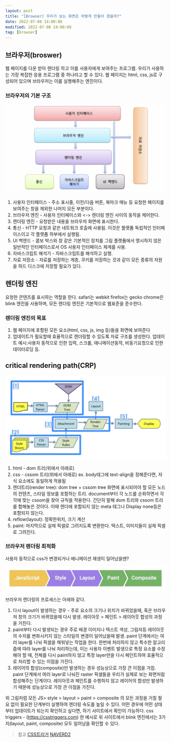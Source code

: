 ```yaml
---
layout: post
title: "[Browser] 우리가 보는 화면은 어떻게 만들어 졌을까?"
date: 2022-07-08 14:00:08
modified: 2022-07-08 14:00:08
tag: [browser]
---
```


## 브라우저(broswer)

웹 페이지를 다운 받아 렌더링 하고 이를 사용자에게 보여주는 프로그램.
우리가 사용하는 가장 복잡한 응용 프로그램 중 하나라고 할 수 있다.
웹 페이지는 html, css, js로 구성되어 있으며 브라우저는 이를 실행해주는 엔진이다.

### 브라우저의 기본 구조

![브라우저이미지](/images/post/browser-rendering-img01.png)

1. 사용자 인터페이스 - 주소 표시줄, 이전/다음 버튼, 북마크 메뉴 등 요청한 페이지를 보여주는 창을 제외한 나머지 모든 부분이다.
2. 브라우저 엔진 - 사용자 인터페이스와 <-> 렌더링 엔진 사이의 동작을 제어한다.
3. 렌더링 엔진 - 요청받은 내용을 브라우저 화면에 표시한다.
4. 통신 - HTTP 요청과 같은 네트워크 호출에 사용됨. 이것은 플랫폼 독립적인 인터페이스이고 각 플랫폼 하부에서 실행됨.
5. UI 백엔드 - 콤보 박스와 창 같은 기본적인 장치를 그림 플랫폼에서 명시하지 않은 일반적인 인터페이스로서 OS 사용자 인터페이스 체계를 사용.
6. 자바스크립트 해석기 - 자바스크립트를 해석하고 실행.
7. 자료 저장소 - 자료를 저장하는 계층, 쿠키를 저장하는 것과 같이 모든 종류의 자원을 하드 디스크에 저장할 필요가 있다.

<!-- 웹은 어떻게 작동할까?
user - brower - website
    enters a URl
     DNS Server
      Server -->

## 렌더링 엔진

요청한 콘텐츠를 표시하는 역할을 한다.
safari는 webkit
firefox는 gecko
chrome은 blink 엔진을 사용하며, 모든 렌더링 엔진은 기본적으로 웹표준을 준수한다.

### 렌더링 엔진의 목표

1. 웹 페이지에 포함된 모든 요소(html, css, js, img 등)들을 화면에 보여준다
2. 업데이트가 필요할때 효율적으로 렌더링할 수 있도록 자료 구조를 생성한다. 업데이트 예시:사용자 동작으로 인한 입력, 스크롤, 애니메이션동작, 비동기요청으로 인한 데이터로딩 등.

## critical rendering path(CRP)

![브우저렌더링프로세스](/images/post/browser-rendering-img02.png)

1. html - dom 트리(위에서 아래로)
2. css - cssom 트리(위에서 아래로) ex. body태그에 text-align을 정해준다면, 자식 요소에도 동일하게 적용됨
3. 렌더트리(render tree): dom tree + cssom tree
   화면에 표시되어야 할 모든 노드의 컨텐츠, 스타일 정보를 포함하는 트리.
   document부터 각 노드를 순회하면서 각각에 맞는 cssom을 찾아 규칙을 적용한다.
   간단히 말해 dom 트리와 cssom 트리를 합해놓은 것이다.
   이때 렌더에 포함되지 않는 meta 태그나 Display none등은 포함되지 않는다.
4. reflow(layout): 정확한위치, 크기 계산
5. paint: 마지막으로 실제 픽셀로 그려지도록 변환한다. 텍스트, 이미지들이 실제 픽셀로 그려진다.

### 브라우저 렌더링 최적화

사용자 동작으로 css가 변경되거나 애니메이션 재생이 일어났을땐?

![렌더링최적화](/images/post/browser-rendering-img03.jpeg)

브라우저 렌더링의 프로세스는 아래와 같다.

1. 다시 layout이 발생하는 경우 - 주로 요소의 크기나 위치가 바뀌었을때,
   혹은 브라우저 창의 크기가 바뀌었을때 다시 발생. 레이아웃 > 페인트 > 레이아웃 합성의 과정을 거친다.
2. paint부터 다시 발생되는 경우
   주로 배경 이미지나 텍스트 색상, 그림자등 레이아웃의 수치를 변화시키지 않는 스타일의 변경이 일어났을때 발생.
   paint 단계에서는 여러 layer를 나눠 픽셀을 채워넣는 작업을 한다. 한번에 처리하지 않고 특수한 알고리즘에 따라 layer를 나눠 처리하는데, 이는 사용자 이벤트 발생으로 특정 요소를 수정해야 할 때, 전체를 다시 paint하지 않고 특정 layer만을 다시 페인트하여 효율적으로 처리할 수 있는 이점을 가진다.
3. 레이어의 합성(composite)만 발생하는 경우
   성능상으로 가장 큰 이점을 가짐. paint 단계에서 여러 layer로 나눠진 raster 픽셀들을 우리가 실제로 보는 화면처럼 합성해주는 단계이다.
   레이아웃과 페인트를 수행하지 않고 레이어의 합성만 발생하기 때문에 성능상으로 가장 큰 이점을 가진다.

위 그림처럼 모든 JS> style > layout > paint > composite 의 모든 과정을 거칠 필요 없이 필요한 단계부터 실행하여 렌더링 속도를 높일 수 있다. 어떤 경우에 어떤 상태부터 업데이트가 되는지 확인하고 싶다면, 하기 사이트에서 확인이 가능하다.
css triggers - (https://csstriggers.com)
한 예시로 위 사이트에서 blink 엔진에서는 3가지(layout, paint, composite) 모두 일어남을 확인할 수 있다.

> 참고
[CSS트리거](https//csstriggers.com)
[NAVERD2](https://d2.naver.com/helloworld/59361)
